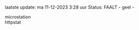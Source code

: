 laatste update: 
ma 11-12-2023  3:28   uur 
Status: FAALT - geel - 
<div class="service Y">microstation</div><div class="service G">httpstat</div>